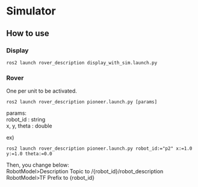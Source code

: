 # Simulator
## How to use
### Display
```
ros2 launch rover_description display_with_sim.launch.py
```
### Rover
One per unit to be activated.
```
ros2 launch rover_description pioneer.launch.py [params]
```
params:  
robot_id : string  
x, y, theta : double

ex)  
```
ros2 launch rover_description pioneer.launch.py robot_id:="p2" x:=1.0 y:=1.0 theta:=0.0
```
Then, you change below:  
RobotModel>Description Topic to /{robot_id}/robot_description  
RobotModel>TF Prefix to {robot_id}
